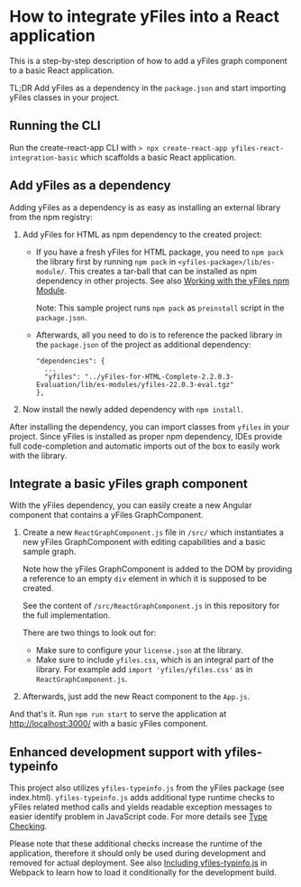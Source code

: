 # How to integrate yFiles into a React application

This is a step-by-step description of how to add a yFiles graph component to a basic React application.

TL;DR Add yFiles as a dependency in the `package.json` and start importing yFiles classes in your project.

## Running the CLI

Run the create-react-app CLI with `> npx create-react-app yfiles-react-integration-basic` which scaffolds a basic React application.

## Add yFiles as a dependency

Adding yFiles as a dependency is as easy as installing an external library from the npm registry:

1. Add yFiles for HTML as npm dependency to the created project:

   - If you have a fresh yFiles for HTML package, you need to `npm pack` the library first by running `npm pack` in `<yfiles-package>/lib/es-module/`. This creates a tar-ball that can be installed as npm dependency in other projects. See also [Working with the yFiles npm Module](https://docs.yworks.com/yfileshtml/#/dguide/yfiles_npm_module#yfiles_npm_module).

     Note: This sample project runs `npm pack` as `preinstall` script in the `package.json`.

   - Afterwards, all you need to do is to reference the packed library in the `package.json` of the project as additional dependency:
     ```
     "dependencies": {
       ...
       "yfiles": "../yFiles-for-HTML-Complete-2.2.0.3-Evaluation/lib/es-modules/yfiles-22.0.3-eval.tgz"
     },
     ```

2. Now install the newly added dependency with `npm install`.

After installing the dependency, you can import classes from `yfiles` in your project. Since yFiles is installed as proper npm dependency, IDEs provide full code-completion and automatic imports out of the box to easily work with the library.

## Integrate a basic yFiles graph component

With the yFiles dependency, you can easily create a new Angular component that contains a yFiles GraphComponent.

1. Create a new `ReactGraphComponent.js` file in `/src/` which instantiates a new yFiles GraphComponent with editing capabilities and a basic sample graph.

   Note how the yFiles GraphComponent is added to the DOM by providing a reference to an empty `div` element in which it is supposed to be created.

   See the content of `/src/ReactGraphComponent.js` in this repository for the full implementation.

   There are two things to look out for:

   - Make sure to configure your `license.json` at the library.
   - Make sure to include `yfiles.css`, which is an integral part of the library. For example add `import 'yfiles/yfiles.css'` as in `ReactGraphComponent.js`.

2. Afterwards, just add the new React component to the `App.js`.

And that's it. Run `npm run start` to serve the application at [http://localhost:3000/](http://localhost:3000/) with a basic yFiles component.

## Enhanced development support with yfiles-typeinfo

This project also utilizes `yfiles-typeinfo.js` from the yFiles package (see index.html). `yfiles-typeinfo.js` adds additional type runtime checks to yFiles related method calls and yields readable exception messages to easier identify problem in JavaScript code. For more details see [Type Checking](https://docs.yworks.com/yfileshtml/#/dguide/DevelopmentSupport#DevelopmentSupport-Checks).

Please note that these additional checks increase the runtime of the application, therefore it should only be used during development and removed for actual deployment. See also [Including yfiles-typinfo.js](https://docs.yworks.com/yfileshtml/#/dguide/deployment_toolkits#_including_yfiles_typeinfo_js) in Webpack to learn how to load it conditionally for the development build.
